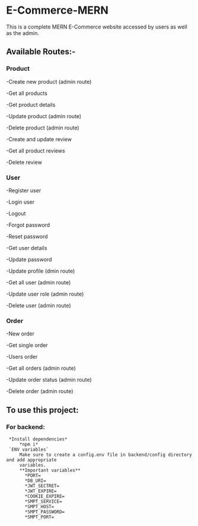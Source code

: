 # E-Commerce-MERN
This is a complete MERN E-Commerce website accessed by users as well as the admin.

## Available Routes:-
### Product
  -Create new product (admin route)
  
  -Get all products
  
  -Get product details
  
  -Update product (admin route)
  
  -Delete product (admin route)
  
  -Create and update review
  
  -Get all product reviews
  
  -Delete review
### User
  -Register user
  
  -Login user
  
  -Logout
  
  -Forgot password
  
  -Reset password
  
  -Get user details
  
  -Update password
  
  -Update profile (dmin route)
  
  -Get all user (admin route)
  
  -Update user role (admin route)
  
  -Delete user (admin route)
### Order
  -New order
  
  -Get single order
  
  -Users order
  
  -Get all orders (admin route)
  
  -Update order status (admin route)
  
  -Delete order (admin route)
  
  ## To use this project:
  ### For backend:
     *Install dependencies*
         *npm i*
     `ENV variables`
         Make sure to create a config.env file in backend/config directory and add appropriate 
         variables.
         **Important variables**
           *PORT=
           *DB_URI=
           *JWT_SECTRET=
           *JWT_EXPIRE=
           *COOKIE_EXPIRE=
           *SMPT_SERVICE=
           *SMPT_HOST=
           *SMPT_PASSWORD=
           *SMPT_PORT=
